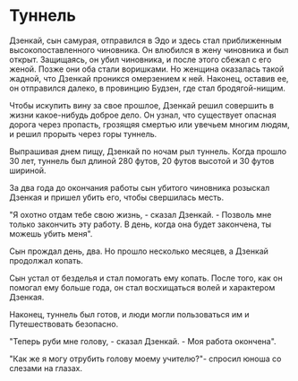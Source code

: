 # Туннель

Дзенкай, сын самурая, отправился в Эдо и здесь стал приближенным высокопоставленного чиновника. Он влюбился в жену чиновника и был открыт. Защищаясь, он убил чиновника, и после этого сбежал с его женой. Позже они оба стали воришками. Но женщина оказалась такой жадной, что Дзенкай проникся омерзением к ней. Наконец, оставив ее, он отправился далеко, в провинцию Будзен, где стал бродягой-нищим.

Чтобы искупить вину за свое прошлое, Дзенкай решил совершить в жизни какое-нибудь доброе дело. Он узнал, что существует опасная дорога через пропасть, грозящяя смертью или увечьем многим людям, и решил прорыть через горы туннель.

Выпрашивая днем пищу, Дзенкай по ночам рыл туннель. Когда прошло 30 лет, туннель был длиной 280 футов, 20 футов высотой и 30 футов шириной.

За два года до окончания работы сын убитого чиновника розыскал Дзенкая и пришел убить его, чтобы свершилась месть.

"Я охотно отдам тебе свою жизнь, - сказал Дзенкай. - Позволь мне только закончить эту работу. В день, когда она будет закончена, ты можешь убить меня".

Сын прождал день, два. Но прошло несколько месяцев, а Дзенкай продолжал копать.

Сын устал от безделья и стал помогать ему копать. После того, как он помогал ему больше года, он стал восхищаться волей и характером Дзенкая.

Наконец, туннель был готов, и люди могли пользоваться им и Путешествовать безопасно.

"Теперь руби мне голову, - сказал Дзенкай. - Моя работа окончена".

"Как же я могу отрубить голову моему учителю?"- спросил юноша со слезами на глазах.
